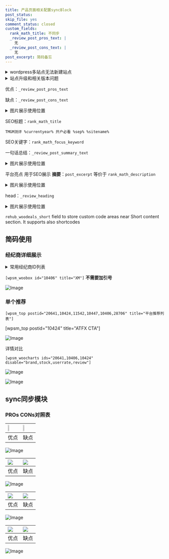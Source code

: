 ```yaml
---
title: 产品页面相关配置syncBlock
post_status: 
skip_file: yes
comment_status: closed
custom_fields:
  rank_math_title: 不同步
  _review_post_pros_text: |
    无
  _review_post_cons_text: |
    无
post_excerpt: 简码备忘
---
```

<details><summary>wordpress多站点无法新建站点</summary>

<li>和报错需要清理cookies一样的原因</li>
<li>wp-config.php里面<code>define( 'SUBDOMAIN_INSTALL', false );//子域名安装</code></li>
<li>新建子站点是用<code>define( 'SUBDOMAIN_INSTALL', true);//子域名安装</code> 完成以后，改成<code>false</code></li>
</details>

<details><summary>站点升级和相关版本问题</summary>

<p>wordpress：5.9.9
woocommerce：7.5.1
出现问题的地方：主题选项里面>><strong>Product layout >>compact style</strong></p>
<p>如何出现没有用过的字段 导致无法保存。先导出配置 然后进行修改，后面再次恢复即可。</p>
<p>出现部分字段无法显示时，需要返回默认布局后，对产品进行保存就好了。</p>
<p></p>
</details>

优点：`_review_post_pros_text`

缺点：`_review_post_cons_text`

<details><summary>图片展示使用位置</summary>

<img src="https://prod-files-secure.s3.us-west-2.amazonaws.com/39ed1227-6d7d-4570-be36-9ccd4a2c4241/f51d3d83-55d4-4bdf-9604-f37ec77ab556/Untitled.png?X-Amz-Algorithm=AWS4-HMAC-SHA256&X-Amz-Content-Sha256=UNSIGNED-PAYLOAD&X-Amz-Credential=ASIAZI2LB466UWQYQP6N%2F20250419%2Fus-west-2%2Fs3%2Faws4_request&X-Amz-Date=20250419T225523Z&X-Amz-Expires=3600&X-Amz-Security-Token=IQoJb3JpZ2luX2VjEA8aCXVzLXdlc3QtMiJIMEYCIQC1djURQeEo2B7jIlK50LXXGjCyNRD%2FiN6yb6cq5%2Fkt3gIhAMonVbwfRAN2VIlmbFYO4M32EgZmlkvYcDHp1ThbBy0HKogECJj%2F%2F%2F%2F%2F%2F%2F%2F%2F%2FwEQABoMNjM3NDIzMTgzODA1IgxxYQyQLA%2BIXGJrF8cq3AOld2S0Uo8q5Kqv8F9q1t0cLjSHi2s9RJAZm6O5mmg9QmRZvAvbkcgskVviHZVKZeLBBmAFkv0YueCMRvzAzwo%2BG9x8s6IYh3YEFyXpfXFXfQw0D92cjxVZyl55%2FVoVt2Y64C02koZ9Z6QTeeingh8D27WBE5odiPRfGEhk4Zg%2FRYK7SBWV1uPKureqTflusYcZO9OcSkQ9sXLRuwXfPFnMrlftbHFb6JPxduCkRAwDyb0FGYOBbZIuKW6o57dYZ9KykAwtZJ8TrRGhDt2P2ggzeog6z21Ad7J4ntdKM4Un55GKMExXGlopLYT7IdP6enIgJBNWZwmxFHYU78LEBIrdTKpIaREl5MWYx6w8Y8GdDunPIIPTU6IR%2BIXIRFJnLEetiwTY%2FZm4qFjRllk0Gv657kpS4gacls83noZQGfuCi%2Fn05ELb%2FSacbxq%2BAVs%2Fcq1luTescAD6XToBJgJgE0zSvWeKzMR%2BqyMWflL81c1OtnDCVoKNs%2FdpT9rs3s9RjvTXRINen%2FpYXehUFief%2FX9oJgRKcb3CT0jK3RhuIaPJBmDcbDL6mv7wAnogQZnWpjDvBN5zZSA25ZgzqSRkfMKE6E76JbCGBOSgKrTQqZof%2BRavHrbEMOHohIDk%2FDDCy5DABjqkAWqPrIHmU2fAn5s2epavRHtd%2FIU2jN%2B8JOO5oPwqk3l2QKL5uKlQxHWLg1dKWZDPisFUX2TA0fz7Vm8UoGIG427cuGkB9biuuxarisCRb46OoBLlJAZAPOWVxC7JmR5xPEgxxnL9UBLYIe7RqI4Awq9CmupYYZL7yxzuHIEP4U7dPapG0W8M36rXnXMg3ZEyByGJFgrZszdwIWDGSFakFEy1TYbW&X-Amz-Signature=0f632972edfac54591fc1102c0509acda730c6688a5967a859619a77f330bff5&X-Amz-SignedHeaders=host&x-id=GetObject" alt="Image">
</details>

SEO标题：`rank_math_title`

`TMGM测评 %currentyear% 开户必看 %sep% %sitename%`

SEO关键字：`rank_math_focus_keyword`

一句话总结：`_review_post_summary_text`

<details><summary>图片展示使用位置</summary>

<img src="https://prod-files-secure.s3.us-west-2.amazonaws.com/39ed1227-6d7d-4570-be36-9ccd4a2c4241/4b96a922-296c-4f4e-8630-d1c870cbce01/Untitled.png?X-Amz-Algorithm=AWS4-HMAC-SHA256&X-Amz-Content-Sha256=UNSIGNED-PAYLOAD&X-Amz-Credential=ASIAZI2LB466SPWRE7JA%2F20250419%2Fus-west-2%2Fs3%2Faws4_request&X-Amz-Date=20250419T225523Z&X-Amz-Expires=3600&X-Amz-Security-Token=IQoJb3JpZ2luX2VjEA8aCXVzLXdlc3QtMiJHMEUCIG8IA9xItbfTVCHy%2FN48KFPHn%2BNwxHsETq4%2FQHGfxSFYAiEAoP4LErK6ji6hEkpbcaRC5EYKDBZhQ5Mt9Or7iMd7WzEqiAQImP%2F%2F%2F%2F%2F%2F%2F%2F%2F%2FARAAGgw2Mzc0MjMxODM4MDUiDMi81qyBZhQxBiHYDSrcAzyXsEPqI3BWA3HqNaP7Vji38JdGVt29pjQQq6Bn9KUivxcIiqZwggjjC%2FZewHa6PhtD%2BxE2T8U9baN857KHLAlQ1DUBhBiTxbekJ2LCxSc0MtD5T1X3%2F4UgkBeU1CQA53J4Z43cG5JvntqMb7iKeuvtXX%2F8HI%2Bme%2Bfbpsp37c%2FHyoyDI2lW25CykiP6umg2jKph0H0Bxj1FyntH4nbk9oOTGnIXp41%2Fsg0%2B%2F3AWaCigwIiNUz%2Fw%2F%2Fa8fwRKDI7i25%2FN%2F6EbDBFUHBzPYtVcshIcX4d%2BsuG3cbEKhk2s2iG9CTABbL%2FdJXb2O%2FRzmD7YJTjMoevohEGOTYgBiFw8tGKvifLlRRDZDHkCK58ao6aWg%2FdgbV%2BQmagQ%2Fgd4NDHmEbkMlOu9DIPMBEST2wnpupfQviuv3wE2fAM%2B6zbMIFg0MKRsgEboK6uWtHxuVNEZLY1hZmMydggX8wweGOiwlnGHHXElT5RCGnB99QLqSEBi5YoLk2UKNwA5z5r0i5EcwDyc%2FrFQkO8IXEkotl5w7MBrCtIFzEyLa2I%2BsAovt73ze1KGhjv6ZRz1cV5WzsCyivrVFQdTExadIHGi%2FI8JDx%2B9a78egAuliwN9qMFVsZI3RH79yp5EdLeCzeJnMMvLkMAGOqUB%2BOOHGjqzIFLfeSalaLLT6Fq9h7xrOPxmm4MsjJYG3szsvlEcILZMnZmbpPrGMO1KeaM1t2TQRYLFe2FXeB%2BidlpCFVjBSExmpdZvrcmRqYun6fd%2BH3iZ8yV5Eysb8j00W3oHGDJOFJSBnyIThza8rKAu56xq8I3X9tqJR6jtfcBUag6ksk7M8ZIdJRK8Uob10jB0on5WR%2B4qJlRhqrUPmaH9fkU8&X-Amz-Signature=1f2000a1b3ff6d9168b17d91a6740f98790e5747487d6423c67320f360445205&X-Amz-SignedHeaders=host&x-id=GetObject" alt="Image">
</details>

平台亮点 用于SEO展示 **摘要**：`post_excerpt`  等价于 `rank_math_description`

<details><summary>图片展示使用位置</summary>

<img src="https://prod-files-secure.s3.us-west-2.amazonaws.com/39ed1227-6d7d-4570-be36-9ccd4a2c4241/1ee11f63-b60a-4dfe-a7a7-d58ff23b5d88/Untitled.png?X-Amz-Algorithm=AWS4-HMAC-SHA256&X-Amz-Content-Sha256=UNSIGNED-PAYLOAD&X-Amz-Credential=ASIAZI2LB466QXQZDDNV%2F20250419%2Fus-west-2%2Fs3%2Faws4_request&X-Amz-Date=20250419T225524Z&X-Amz-Expires=3600&X-Amz-Security-Token=IQoJb3JpZ2luX2VjEA8aCXVzLXdlc3QtMiJIMEYCIQCG2tKmBqgIkVccKHrBIjV7Fv6H3IWEvBgA2rrl40IOkAIhAK6plWaVB2QuPvmznDu03PDwgSUh6lQSGWOZWgopIfo%2FKogECJj%2F%2F%2F%2F%2F%2F%2F%2F%2F%2FwEQABoMNjM3NDIzMTgzODA1IgyQb%2BW85elIJAruMlcq3AO5hEu0QqBxHtuXhtdE4a9bUgPBusTiLfp06gU7KiExPGwBezYerwtI%2BF3wJy3xe4xOvCMc5KeWso4wVJRMvMzUS5Ri%2BERZbhC3FG%2FII3nWJyMZLcni51AP5Ac%2BC3tj27xAX2zztSVnDyT1bPvb4PiZma4UbEEreMby3lUHpSt4odmgHetNwRWeNvB%2B1NIH0WGWqjgzzlCd7KalDR7I6YN1OKBsFiDa%2FdcfB9t6Ey8zM2bCZeOHVb0n5DiHlQZldg8tP%2BGbzuBLYv6JGgSTArDLuxX87Ks3TfFKM9B%2FL%2F7MMQ0%2FXus3QIPP4%2FIP%2F8m0EnYDFrnh4lRTfI8P2jEozB0vc4Y8%2Bzzng04uQ%2FY941p8uiquAPPN10j%2FB9cLZG8b78O0vFWU2CJMIH%2BP7BC4qIsiv3rmq5kM2YkKg4qTsvsbfgGFFWLz4O%2FV%2FiVFTeq%2BULUuZKQBXE6xX2c1qaDGAArE933HYXSx%2BczI84UZ5w8tmuAwmE9eV0mIFvwjKn2Fyid3nweZXSBFj5LydaQvElQyGhtnikVnboxx%2F0udVPOaJFV5%2BTpaiYAB%2FMn5vo6RPVpX7XZR%2FskwLdsDwEDIHSYzlbVN1f4qZg5ApL9T8aoiv2ad1ElADIEkIgn20zDby5DABjqkAdEpAzQSSdrWk9qelfmSmMFKo8dQkO%2FJ%2BX41vbl2EDCqiK9bwO0HbR05T%2FsPavmjyrIQfomc1NwnXc4dOcc9irNfL8UTbpOXF6RjCLJA1sFzQhks8KEnDLyjO6nJoMVjCO0N9Ud25sw3md6PBvrnLr8b7K%2FXzjXnpUc9QvN9Ah%2FT5sEYyii6n3uQDIg57og%2FqZXf6Q%2BDDjOnxIIDNyfl%2BsMIJIWU&X-Amz-Signature=c4b9c4eb07caeebda01ac7215c10e0484a0ecac9d95e79da9d41a84bf98b629d&X-Amz-SignedHeaders=host&x-id=GetObject" alt="Image">
<img src="https://prod-files-secure.s3.us-west-2.amazonaws.com/39ed1227-6d7d-4570-be36-9ccd4a2c4241/ad4118b5-78d8-4fbe-801e-3b29b5d99c01/Untitled.png?X-Amz-Algorithm=AWS4-HMAC-SHA256&X-Amz-Content-Sha256=UNSIGNED-PAYLOAD&X-Amz-Credential=ASIAZI2LB466QXQZDDNV%2F20250419%2Fus-west-2%2Fs3%2Faws4_request&X-Amz-Date=20250419T225524Z&X-Amz-Expires=3600&X-Amz-Security-Token=IQoJb3JpZ2luX2VjEA8aCXVzLXdlc3QtMiJIMEYCIQCG2tKmBqgIkVccKHrBIjV7Fv6H3IWEvBgA2rrl40IOkAIhAK6plWaVB2QuPvmznDu03PDwgSUh6lQSGWOZWgopIfo%2FKogECJj%2F%2F%2F%2F%2F%2F%2F%2F%2F%2FwEQABoMNjM3NDIzMTgzODA1IgyQb%2BW85elIJAruMlcq3AO5hEu0QqBxHtuXhtdE4a9bUgPBusTiLfp06gU7KiExPGwBezYerwtI%2BF3wJy3xe4xOvCMc5KeWso4wVJRMvMzUS5Ri%2BERZbhC3FG%2FII3nWJyMZLcni51AP5Ac%2BC3tj27xAX2zztSVnDyT1bPvb4PiZma4UbEEreMby3lUHpSt4odmgHetNwRWeNvB%2B1NIH0WGWqjgzzlCd7KalDR7I6YN1OKBsFiDa%2FdcfB9t6Ey8zM2bCZeOHVb0n5DiHlQZldg8tP%2BGbzuBLYv6JGgSTArDLuxX87Ks3TfFKM9B%2FL%2F7MMQ0%2FXus3QIPP4%2FIP%2F8m0EnYDFrnh4lRTfI8P2jEozB0vc4Y8%2Bzzng04uQ%2FY941p8uiquAPPN10j%2FB9cLZG8b78O0vFWU2CJMIH%2BP7BC4qIsiv3rmq5kM2YkKg4qTsvsbfgGFFWLz4O%2FV%2FiVFTeq%2BULUuZKQBXE6xX2c1qaDGAArE933HYXSx%2BczI84UZ5w8tmuAwmE9eV0mIFvwjKn2Fyid3nweZXSBFj5LydaQvElQyGhtnikVnboxx%2F0udVPOaJFV5%2BTpaiYAB%2FMn5vo6RPVpX7XZR%2FskwLdsDwEDIHSYzlbVN1f4qZg5ApL9T8aoiv2ad1ElADIEkIgn20zDby5DABjqkAdEpAzQSSdrWk9qelfmSmMFKo8dQkO%2FJ%2BX41vbl2EDCqiK9bwO0HbR05T%2FsPavmjyrIQfomc1NwnXc4dOcc9irNfL8UTbpOXF6RjCLJA1sFzQhks8KEnDLyjO6nJoMVjCO0N9Ud25sw3md6PBvrnLr8b7K%2FXzjXnpUc9QvN9Ah%2FT5sEYyii6n3uQDIg57og%2FqZXf6Q%2BDDjOnxIIDNyfl%2BsMIJIWU&X-Amz-Signature=4274cbef5cfe49fdc96e1f9c976fc098dbe8a66ad201b0f17fa024330bfdbc59&X-Amz-SignedHeaders=host&x-id=GetObject" alt="Image">
<img src="https://prod-files-secure.s3.us-west-2.amazonaws.com/39ed1227-6d7d-4570-be36-9ccd4a2c4241/a38cf7c9-a79c-4b64-9e94-13589fe0758b/Untitled.png?X-Amz-Algorithm=AWS4-HMAC-SHA256&X-Amz-Content-Sha256=UNSIGNED-PAYLOAD&X-Amz-Credential=ASIAZI2LB466QXQZDDNV%2F20250419%2Fus-west-2%2Fs3%2Faws4_request&X-Amz-Date=20250419T225524Z&X-Amz-Expires=3600&X-Amz-Security-Token=IQoJb3JpZ2luX2VjEA8aCXVzLXdlc3QtMiJIMEYCIQCG2tKmBqgIkVccKHrBIjV7Fv6H3IWEvBgA2rrl40IOkAIhAK6plWaVB2QuPvmznDu03PDwgSUh6lQSGWOZWgopIfo%2FKogECJj%2F%2F%2F%2F%2F%2F%2F%2F%2F%2FwEQABoMNjM3NDIzMTgzODA1IgyQb%2BW85elIJAruMlcq3AO5hEu0QqBxHtuXhtdE4a9bUgPBusTiLfp06gU7KiExPGwBezYerwtI%2BF3wJy3xe4xOvCMc5KeWso4wVJRMvMzUS5Ri%2BERZbhC3FG%2FII3nWJyMZLcni51AP5Ac%2BC3tj27xAX2zztSVnDyT1bPvb4PiZma4UbEEreMby3lUHpSt4odmgHetNwRWeNvB%2B1NIH0WGWqjgzzlCd7KalDR7I6YN1OKBsFiDa%2FdcfB9t6Ey8zM2bCZeOHVb0n5DiHlQZldg8tP%2BGbzuBLYv6JGgSTArDLuxX87Ks3TfFKM9B%2FL%2F7MMQ0%2FXus3QIPP4%2FIP%2F8m0EnYDFrnh4lRTfI8P2jEozB0vc4Y8%2Bzzng04uQ%2FY941p8uiquAPPN10j%2FB9cLZG8b78O0vFWU2CJMIH%2BP7BC4qIsiv3rmq5kM2YkKg4qTsvsbfgGFFWLz4O%2FV%2FiVFTeq%2BULUuZKQBXE6xX2c1qaDGAArE933HYXSx%2BczI84UZ5w8tmuAwmE9eV0mIFvwjKn2Fyid3nweZXSBFj5LydaQvElQyGhtnikVnboxx%2F0udVPOaJFV5%2BTpaiYAB%2FMn5vo6RPVpX7XZR%2FskwLdsDwEDIHSYzlbVN1f4qZg5ApL9T8aoiv2ad1ElADIEkIgn20zDby5DABjqkAdEpAzQSSdrWk9qelfmSmMFKo8dQkO%2FJ%2BX41vbl2EDCqiK9bwO0HbR05T%2FsPavmjyrIQfomc1NwnXc4dOcc9irNfL8UTbpOXF6RjCLJA1sFzQhks8KEnDLyjO6nJoMVjCO0N9Ud25sw3md6PBvrnLr8b7K%2FXzjXnpUc9QvN9Ah%2FT5sEYyii6n3uQDIg57og%2FqZXf6Q%2BDDjOnxIIDNyfl%2BsMIJIWU&X-Amz-Signature=66ef817335643e94a10c5fbeb667acee2ff7e23504b9f16dd491ed7776c1557a&X-Amz-SignedHeaders=host&x-id=GetObject" alt="Image">
<img src="https://prod-files-secure.s3.us-west-2.amazonaws.com/39ed1227-6d7d-4570-be36-9ccd4a2c4241/7da6fc1e-d2ac-42ae-8c75-cb5749aa18f6/Untitled.png?X-Amz-Algorithm=AWS4-HMAC-SHA256&X-Amz-Content-Sha256=UNSIGNED-PAYLOAD&X-Amz-Credential=ASIAZI2LB466QXQZDDNV%2F20250419%2Fus-west-2%2Fs3%2Faws4_request&X-Amz-Date=20250419T225524Z&X-Amz-Expires=3600&X-Amz-Security-Token=IQoJb3JpZ2luX2VjEA8aCXVzLXdlc3QtMiJIMEYCIQCG2tKmBqgIkVccKHrBIjV7Fv6H3IWEvBgA2rrl40IOkAIhAK6plWaVB2QuPvmznDu03PDwgSUh6lQSGWOZWgopIfo%2FKogECJj%2F%2F%2F%2F%2F%2F%2F%2F%2F%2FwEQABoMNjM3NDIzMTgzODA1IgyQb%2BW85elIJAruMlcq3AO5hEu0QqBxHtuXhtdE4a9bUgPBusTiLfp06gU7KiExPGwBezYerwtI%2BF3wJy3xe4xOvCMc5KeWso4wVJRMvMzUS5Ri%2BERZbhC3FG%2FII3nWJyMZLcni51AP5Ac%2BC3tj27xAX2zztSVnDyT1bPvb4PiZma4UbEEreMby3lUHpSt4odmgHetNwRWeNvB%2B1NIH0WGWqjgzzlCd7KalDR7I6YN1OKBsFiDa%2FdcfB9t6Ey8zM2bCZeOHVb0n5DiHlQZldg8tP%2BGbzuBLYv6JGgSTArDLuxX87Ks3TfFKM9B%2FL%2F7MMQ0%2FXus3QIPP4%2FIP%2F8m0EnYDFrnh4lRTfI8P2jEozB0vc4Y8%2Bzzng04uQ%2FY941p8uiquAPPN10j%2FB9cLZG8b78O0vFWU2CJMIH%2BP7BC4qIsiv3rmq5kM2YkKg4qTsvsbfgGFFWLz4O%2FV%2FiVFTeq%2BULUuZKQBXE6xX2c1qaDGAArE933HYXSx%2BczI84UZ5w8tmuAwmE9eV0mIFvwjKn2Fyid3nweZXSBFj5LydaQvElQyGhtnikVnboxx%2F0udVPOaJFV5%2BTpaiYAB%2FMn5vo6RPVpX7XZR%2FskwLdsDwEDIHSYzlbVN1f4qZg5ApL9T8aoiv2ad1ElADIEkIgn20zDby5DABjqkAdEpAzQSSdrWk9qelfmSmMFKo8dQkO%2FJ%2BX41vbl2EDCqiK9bwO0HbR05T%2FsPavmjyrIQfomc1NwnXc4dOcc9irNfL8UTbpOXF6RjCLJA1sFzQhks8KEnDLyjO6nJoMVjCO0N9Ud25sw3md6PBvrnLr8b7K%2FXzjXnpUc9QvN9Ah%2FT5sEYyii6n3uQDIg57og%2FqZXf6Q%2BDDjOnxIIDNyfl%2BsMIJIWU&X-Amz-Signature=d9bcf8ebcfa94f40c9988bcf157128c99c95609dfbc7fd87af5e3dd7d6f06a9d&X-Amz-SignedHeaders=host&x-id=GetObject" alt="Image">
<img src="https://prod-files-secure.s3.us-west-2.amazonaws.com/39ed1227-6d7d-4570-be36-9ccd4a2c4241/7e97f40a-eaee-47f5-b2f9-475f96808fa7/Untitled.png?X-Amz-Algorithm=AWS4-HMAC-SHA256&X-Amz-Content-Sha256=UNSIGNED-PAYLOAD&X-Amz-Credential=ASIAZI2LB466QXQZDDNV%2F20250419%2Fus-west-2%2Fs3%2Faws4_request&X-Amz-Date=20250419T225524Z&X-Amz-Expires=3600&X-Amz-Security-Token=IQoJb3JpZ2luX2VjEA8aCXVzLXdlc3QtMiJIMEYCIQCG2tKmBqgIkVccKHrBIjV7Fv6H3IWEvBgA2rrl40IOkAIhAK6plWaVB2QuPvmznDu03PDwgSUh6lQSGWOZWgopIfo%2FKogECJj%2F%2F%2F%2F%2F%2F%2F%2F%2F%2FwEQABoMNjM3NDIzMTgzODA1IgyQb%2BW85elIJAruMlcq3AO5hEu0QqBxHtuXhtdE4a9bUgPBusTiLfp06gU7KiExPGwBezYerwtI%2BF3wJy3xe4xOvCMc5KeWso4wVJRMvMzUS5Ri%2BERZbhC3FG%2FII3nWJyMZLcni51AP5Ac%2BC3tj27xAX2zztSVnDyT1bPvb4PiZma4UbEEreMby3lUHpSt4odmgHetNwRWeNvB%2B1NIH0WGWqjgzzlCd7KalDR7I6YN1OKBsFiDa%2FdcfB9t6Ey8zM2bCZeOHVb0n5DiHlQZldg8tP%2BGbzuBLYv6JGgSTArDLuxX87Ks3TfFKM9B%2FL%2F7MMQ0%2FXus3QIPP4%2FIP%2F8m0EnYDFrnh4lRTfI8P2jEozB0vc4Y8%2Bzzng04uQ%2FY941p8uiquAPPN10j%2FB9cLZG8b78O0vFWU2CJMIH%2BP7BC4qIsiv3rmq5kM2YkKg4qTsvsbfgGFFWLz4O%2FV%2FiVFTeq%2BULUuZKQBXE6xX2c1qaDGAArE933HYXSx%2BczI84UZ5w8tmuAwmE9eV0mIFvwjKn2Fyid3nweZXSBFj5LydaQvElQyGhtnikVnboxx%2F0udVPOaJFV5%2BTpaiYAB%2FMn5vo6RPVpX7XZR%2FskwLdsDwEDIHSYzlbVN1f4qZg5ApL9T8aoiv2ad1ElADIEkIgn20zDby5DABjqkAdEpAzQSSdrWk9qelfmSmMFKo8dQkO%2FJ%2BX41vbl2EDCqiK9bwO0HbR05T%2FsPavmjyrIQfomc1NwnXc4dOcc9irNfL8UTbpOXF6RjCLJA1sFzQhks8KEnDLyjO6nJoMVjCO0N9Ud25sw3md6PBvrnLr8b7K%2FXzjXnpUc9QvN9Ah%2FT5sEYyii6n3uQDIg57og%2FqZXf6Q%2BDDjOnxIIDNyfl%2BsMIJIWU&X-Amz-Signature=d678bac4ebb446704e32ea428a5d1867e56e0bd397604cb9eba98cc609c0ac1d&X-Amz-SignedHeaders=host&x-id=GetObject" alt="Image">
</details>

head：`_review_heading`

<details><summary>图片展示使用位置</summary>

<img src="https://prod-files-secure.s3.us-west-2.amazonaws.com/39ed1227-6d7d-4570-be36-9ccd4a2c4241/3a4650ad-9887-415c-889a-edd51fa54f27/Untitled.png?X-Amz-Algorithm=AWS4-HMAC-SHA256&X-Amz-Content-Sha256=UNSIGNED-PAYLOAD&X-Amz-Credential=ASIAZI2LB466TLWUTD7A%2F20250419%2Fus-west-2%2Fs3%2Faws4_request&X-Amz-Date=20250419T225524Z&X-Amz-Expires=3600&X-Amz-Security-Token=IQoJb3JpZ2luX2VjEA8aCXVzLXdlc3QtMiJHMEUCIGcoILL2F2b6Ds0C%2B7EtyKHZbIhJKiAifSodzZjLwlyXAiEApq82w%2F5PyqetcIIWI%2BHemqEqEdFglPr7ZO6i7qAXPa0qiAQImP%2F%2F%2F%2F%2F%2F%2F%2F%2F%2FARAAGgw2Mzc0MjMxODM4MDUiDNzRPiKNll9z%2BkzwnircA7kQSYrDBqctXKQ2PpmqwsvCfMcAN39Suv1Yv5OCeP1Fu%2FQ1r6bnsB4ooIJ9EnMMkPi%2B29lxyGvTGvv4Oy39D2D28ZTm6TI9yXx8d0oKzjOGEeetw1va6GAyv%2FTbpmOcyZaRIQKW68T9YPz67GoZgjM9lucF3yxdMGZa0c4%2BoE6Q%2Bx3LwMfNIAi8c0eGP4TKbmeXY1ynEg%2BUQf4uYy7BELSiwGXuRW9cgVrTK3i51ZpeoxkhEpv5Zcdc2u1E%2FYNWFBsaZmC3s8vDIM6Qo0JTIdqaptvumy5veI7STUoG%2BsFwZbc%2BF0tfU4GsI1Xdx4DJVQK%2FyCNkM29e26tG8Qj3t%2F%2FjektFtRWdfunZVcXyQbfIKocIwZ4Tt9N8n6KxGbhkZWp8qGybJoCduUPaj8KTx4GPRYT9FRrF2MBPf7t26%2FePJnM%2FEnvUe4J%2FZWWwoqBV1X2WX0w5Dppw9AVAWWd26SaUJ4VK03O4OaMVOXZSHV%2B3KqJdyPxWoOllg7UDCo5GcC4AuaF4whTgFSSKECck03fU9rVeNPtRLxJBfGlPQbO9tMRpjHkN4YJLG1wFIv%2BelRz7ujc9h8valrVxb6E6SshOfOlLG2cIbvhbMdnofBnXOFSVkV%2B4XJQgImAMMN7LkMAGOqUBOVu7L8WCySHiL4OXhP7t9DWe5VDgh0FtKn7jpqcC3N%2F7jOu8uUKOU8H9mxg1YUjq0x8lIoWwT%2Bq0b%2FpeUCbjTj0HMhyWx2yaWpW1LVaLZfbVxjcvFWH5yMhk9rI4WFp5jA9%2FTknP%2BmG9PZ1pYwMvaWaqnkbB%2BmXEW%2FkBE%2FM0jwnbk4xa69EDehlqeKxIQn7TRe77q7x%2Fn07EFu1szReDUXLxUN7i&X-Amz-Signature=803e50de7232748502dfe742068c46f010b659d207ca4bec2af5c9a61d277295&X-Amz-SignedHeaders=host&x-id=GetObject" alt="Image">
</details>

`rehub_woodeals_short`	field to store custom code areas near Short content section. It supports also shortcodes



## 简码使用

### 经纪商详细展示

<details><summary>常用经纪商ID列表</summary>

<pre><code class="php">嘉盛 ===> 20641  [wpsm_woobox id="20641" title="嘉盛"]
易信easymarkets ===> 11542  [wpsm_woobox id="11542" title="易信easymarkets"]
ATFX外汇 ===> 10424  [wpsm_woobox id="10424" title="ATFX"]
XM ===> 10406  [wpsm_woobox id="10406" title="XM"]
TMGM ===> 29622  [wpsm_woobox id="29622" title="TMGM"]
HYCM ===> 10447  [wpsm_woobox id="10447" title="HYCM"]
fpmarkets澳福外汇 ===> 20639  [wpsm_woobox id="20639" title="fpmarkets澳福外汇"]</code></pre>
</details>

`[wpsm_woobox id="10406" title="XM"]` **不需要加引号**

![Image](https://prod-files-secure.s3.us-west-2.amazonaws.com/39ed1227-6d7d-4570-be36-9ccd4a2c4241/4f898f9d-0fa7-4e43-acd3-ac6bc7be575a/Untitled.png?X-Amz-Algorithm=AWS4-HMAC-SHA256&X-Amz-Content-Sha256=UNSIGNED-PAYLOAD&X-Amz-Credential=ASIAZI2LB466WPFXU3RD%2F20250419%2Fus-west-2%2Fs3%2Faws4_request&X-Amz-Date=20250419T225521Z&X-Amz-Expires=3600&X-Amz-Security-Token=IQoJb3JpZ2luX2VjEA8aCXVzLXdlc3QtMiJHMEUCIF5PRWbPzcbV%2FCyZVfcyvejnHt95WOpy3e4Ap3XIKaGLAiEA0AmLNcZiJfrzO89PLF%2FnGExh6RC%2FBuqomsCEcdzZRboqiAQImP%2F%2F%2F%2F%2F%2F%2F%2F%2F%2FARAAGgw2Mzc0MjMxODM4MDUiDKEUkrtc9jUCCHSOzircA4VlUlCY3tTs%2B2dgPYnRCZa0Uya3pgZQRPW8ImRfpgvqeTSZrfDbb%2Fm0XxpU0kuR3VDJBy8qtv1%2FVVahj8jI6RglnC9xuqJQQftiuq18pqWMDe7%2FksZtLGKlnEIgZpsjavTtOar9O1JMI8GiLSXPBbPXj2inGkp2VHDxKZYB9F76Fr15gKHfm7uvDDs%2FjirTBmLhP0qORZWmYbVlMOBXm0gLWNbORxMimj%2FXV9pGt7TU3DHWXzP7Eotsu48%2BHOWfWRqCYX5C7MsT5n0rO3MTMIuR660fNUZPzj08eHL8VQAMqwsgvQkA%2FIfZcF8n8pMza%2FTMeSnu9MmIquU%2F%2BFWaGNdtgaULlDWQ7AJcufV8L5VMf%2Fo0FjsOdjAAva3jaRMsTZzQPzm3empY8JW6bjn6nsNmFVJiForSDBBfR%2B8p%2F9eHj6bjnYJmeu6OSSj0DPXYdAqy33AlD9yslsWEEQgRMagxcUVwTmMcljcvggVS4XU7wYaXYXn8ByFaywfZGEwT5MTN4VCg8AeIEEzPXHKmQ%2FFRWiXRza8IZatfisAfbOtsa6TzIuGwVX%2FrvZjL3PpURbMCQ3sY5QWAPMDQc63Ilr%2F2XJG%2BlASUqyVTEy60e8LV1VONHxfxM5rAiFc%2BMJTMkMAGOqUBWuOogZTFCVNfq4B3dNk199IFVAPQUshSem7ve1hmZGhaswht26LLkFoWi29QrKMAoEA9ho4XocKkKjBiodoyPGwioLo00QAKQmSZnnSuhZTNIBgr4q8H9eYx92wPfYG5v5mgERa3VVxUUS58jjbY6E5vUJaO%2BQTimkCyP5Up715MdYMkQv%2FOSqVoV5Vi18a36fYRi19xgK2paJOJvK5AV3H7OLt2&X-Amz-Signature=f014bd2dc191ee06e5eb0bf7cb71626448691340f0f9cc86172c14afb5cf4ab3&X-Amz-SignedHeaders=host&x-id=GetObject)

### 单个推荐
`[wpsm_top postid="20641,10424,11542,10447,10406,28706" title="平台推荐列表"]`

[wpsm_top postid="10424" title="ATFX CTA"]

![Image](https://prod-files-secure.s3.us-west-2.amazonaws.com/39ed1227-6d7d-4570-be36-9ccd4a2c4241/5ac620dc-51a8-48b6-b55d-91f47299193c/Untitled.png?X-Amz-Algorithm=AWS4-HMAC-SHA256&X-Amz-Content-Sha256=UNSIGNED-PAYLOAD&X-Amz-Credential=ASIAZI2LB466WPFXU3RD%2F20250419%2Fus-west-2%2Fs3%2Faws4_request&X-Amz-Date=20250419T225521Z&X-Amz-Expires=3600&X-Amz-Security-Token=IQoJb3JpZ2luX2VjEA8aCXVzLXdlc3QtMiJHMEUCIF5PRWbPzcbV%2FCyZVfcyvejnHt95WOpy3e4Ap3XIKaGLAiEA0AmLNcZiJfrzO89PLF%2FnGExh6RC%2FBuqomsCEcdzZRboqiAQImP%2F%2F%2F%2F%2F%2F%2F%2F%2F%2FARAAGgw2Mzc0MjMxODM4MDUiDKEUkrtc9jUCCHSOzircA4VlUlCY3tTs%2B2dgPYnRCZa0Uya3pgZQRPW8ImRfpgvqeTSZrfDbb%2Fm0XxpU0kuR3VDJBy8qtv1%2FVVahj8jI6RglnC9xuqJQQftiuq18pqWMDe7%2FksZtLGKlnEIgZpsjavTtOar9O1JMI8GiLSXPBbPXj2inGkp2VHDxKZYB9F76Fr15gKHfm7uvDDs%2FjirTBmLhP0qORZWmYbVlMOBXm0gLWNbORxMimj%2FXV9pGt7TU3DHWXzP7Eotsu48%2BHOWfWRqCYX5C7MsT5n0rO3MTMIuR660fNUZPzj08eHL8VQAMqwsgvQkA%2FIfZcF8n8pMza%2FTMeSnu9MmIquU%2F%2BFWaGNdtgaULlDWQ7AJcufV8L5VMf%2Fo0FjsOdjAAva3jaRMsTZzQPzm3empY8JW6bjn6nsNmFVJiForSDBBfR%2B8p%2F9eHj6bjnYJmeu6OSSj0DPXYdAqy33AlD9yslsWEEQgRMagxcUVwTmMcljcvggVS4XU7wYaXYXn8ByFaywfZGEwT5MTN4VCg8AeIEEzPXHKmQ%2FFRWiXRza8IZatfisAfbOtsa6TzIuGwVX%2FrvZjL3PpURbMCQ3sY5QWAPMDQc63Ilr%2F2XJG%2BlASUqyVTEy60e8LV1VONHxfxM5rAiFc%2BMJTMkMAGOqUBWuOogZTFCVNfq4B3dNk199IFVAPQUshSem7ve1hmZGhaswht26LLkFoWi29QrKMAoEA9ho4XocKkKjBiodoyPGwioLo00QAKQmSZnnSuhZTNIBgr4q8H9eYx92wPfYG5v5mgERa3VVxUUS58jjbY6E5vUJaO%2BQTimkCyP5Up715MdYMkQv%2FOSqVoV5Vi18a36fYRi19xgK2paJOJvK5AV3H7OLt2&X-Amz-Signature=9adb6571526beb56e04a0c546693b695af5981d5b54f381968dab977dabe6efe&X-Amz-SignedHeaders=host&x-id=GetObject)

详情对比

`[wpsm_woocharts ids="20641,10406,10424" disable="brand,stock,userrate,review"]`

![Image](https://prod-files-secure.s3.us-west-2.amazonaws.com/39ed1227-6d7d-4570-be36-9ccd4a2c4241/bf3ba45f-b9f3-4295-8aef-b4a495fd25f4/Untitled.png?X-Amz-Algorithm=AWS4-HMAC-SHA256&X-Amz-Content-Sha256=UNSIGNED-PAYLOAD&X-Amz-Credential=ASIAZI2LB466WPFXU3RD%2F20250419%2Fus-west-2%2Fs3%2Faws4_request&X-Amz-Date=20250419T225521Z&X-Amz-Expires=3600&X-Amz-Security-Token=IQoJb3JpZ2luX2VjEA8aCXVzLXdlc3QtMiJHMEUCIF5PRWbPzcbV%2FCyZVfcyvejnHt95WOpy3e4Ap3XIKaGLAiEA0AmLNcZiJfrzO89PLF%2FnGExh6RC%2FBuqomsCEcdzZRboqiAQImP%2F%2F%2F%2F%2F%2F%2F%2F%2F%2FARAAGgw2Mzc0MjMxODM4MDUiDKEUkrtc9jUCCHSOzircA4VlUlCY3tTs%2B2dgPYnRCZa0Uya3pgZQRPW8ImRfpgvqeTSZrfDbb%2Fm0XxpU0kuR3VDJBy8qtv1%2FVVahj8jI6RglnC9xuqJQQftiuq18pqWMDe7%2FksZtLGKlnEIgZpsjavTtOar9O1JMI8GiLSXPBbPXj2inGkp2VHDxKZYB9F76Fr15gKHfm7uvDDs%2FjirTBmLhP0qORZWmYbVlMOBXm0gLWNbORxMimj%2FXV9pGt7TU3DHWXzP7Eotsu48%2BHOWfWRqCYX5C7MsT5n0rO3MTMIuR660fNUZPzj08eHL8VQAMqwsgvQkA%2FIfZcF8n8pMza%2FTMeSnu9MmIquU%2F%2BFWaGNdtgaULlDWQ7AJcufV8L5VMf%2Fo0FjsOdjAAva3jaRMsTZzQPzm3empY8JW6bjn6nsNmFVJiForSDBBfR%2B8p%2F9eHj6bjnYJmeu6OSSj0DPXYdAqy33AlD9yslsWEEQgRMagxcUVwTmMcljcvggVS4XU7wYaXYXn8ByFaywfZGEwT5MTN4VCg8AeIEEzPXHKmQ%2FFRWiXRza8IZatfisAfbOtsa6TzIuGwVX%2FrvZjL3PpURbMCQ3sY5QWAPMDQc63Ilr%2F2XJG%2BlASUqyVTEy60e8LV1VONHxfxM5rAiFc%2BMJTMkMAGOqUBWuOogZTFCVNfq4B3dNk199IFVAPQUshSem7ve1hmZGhaswht26LLkFoWi29QrKMAoEA9ho4XocKkKjBiodoyPGwioLo00QAKQmSZnnSuhZTNIBgr4q8H9eYx92wPfYG5v5mgERa3VVxUUS58jjbY6E5vUJaO%2BQTimkCyP5Up715MdYMkQv%2FOSqVoV5Vi18a36fYRi19xgK2paJOJvK5AV3H7OLt2&X-Amz-Signature=8287442e16db499befc4b838a0e563dc76164aa050cfe0398f895238006f0fc2&X-Amz-SignedHeaders=host&x-id=GetObject)

![Image](https://prod-files-secure.s3.us-west-2.amazonaws.com/39ed1227-6d7d-4570-be36-9ccd4a2c4241/30bc56ef-f383-4b48-9768-2ebc9e436ec0/Untitled.png?X-Amz-Algorithm=AWS4-HMAC-SHA256&X-Amz-Content-Sha256=UNSIGNED-PAYLOAD&X-Amz-Credential=ASIAZI2LB466WPFXU3RD%2F20250419%2Fus-west-2%2Fs3%2Faws4_request&X-Amz-Date=20250419T225521Z&X-Amz-Expires=3600&X-Amz-Security-Token=IQoJb3JpZ2luX2VjEA8aCXVzLXdlc3QtMiJHMEUCIF5PRWbPzcbV%2FCyZVfcyvejnHt95WOpy3e4Ap3XIKaGLAiEA0AmLNcZiJfrzO89PLF%2FnGExh6RC%2FBuqomsCEcdzZRboqiAQImP%2F%2F%2F%2F%2F%2F%2F%2F%2F%2FARAAGgw2Mzc0MjMxODM4MDUiDKEUkrtc9jUCCHSOzircA4VlUlCY3tTs%2B2dgPYnRCZa0Uya3pgZQRPW8ImRfpgvqeTSZrfDbb%2Fm0XxpU0kuR3VDJBy8qtv1%2FVVahj8jI6RglnC9xuqJQQftiuq18pqWMDe7%2FksZtLGKlnEIgZpsjavTtOar9O1JMI8GiLSXPBbPXj2inGkp2VHDxKZYB9F76Fr15gKHfm7uvDDs%2FjirTBmLhP0qORZWmYbVlMOBXm0gLWNbORxMimj%2FXV9pGt7TU3DHWXzP7Eotsu48%2BHOWfWRqCYX5C7MsT5n0rO3MTMIuR660fNUZPzj08eHL8VQAMqwsgvQkA%2FIfZcF8n8pMza%2FTMeSnu9MmIquU%2F%2BFWaGNdtgaULlDWQ7AJcufV8L5VMf%2Fo0FjsOdjAAva3jaRMsTZzQPzm3empY8JW6bjn6nsNmFVJiForSDBBfR%2B8p%2F9eHj6bjnYJmeu6OSSj0DPXYdAqy33AlD9yslsWEEQgRMagxcUVwTmMcljcvggVS4XU7wYaXYXn8ByFaywfZGEwT5MTN4VCg8AeIEEzPXHKmQ%2FFRWiXRza8IZatfisAfbOtsa6TzIuGwVX%2FrvZjL3PpURbMCQ3sY5QWAPMDQc63Ilr%2F2XJG%2BlASUqyVTEy60e8LV1VONHxfxM5rAiFc%2BMJTMkMAGOqUBWuOogZTFCVNfq4B3dNk199IFVAPQUshSem7ve1hmZGhaswht26LLkFoWi29QrKMAoEA9ho4XocKkKjBiodoyPGwioLo00QAKQmSZnnSuhZTNIBgr4q8H9eYx92wPfYG5v5mgERa3VVxUUS58jjbY6E5vUJaO%2BQTimkCyP5Up715MdYMkQv%2FOSqVoV5Vi18a36fYRi19xgK2paJOJvK5AV3H7OLt2&X-Amz-Signature=8f0f9f3eace3756577a1512fe4d70d2c20764868106fdc49ff8390ab3e7a1969&X-Amz-SignedHeaders=host&x-id=GetObject)

## sync同步模块

### PROs CONs对照表

| <img src="https://cdn.ifttt.fun/gh/jarlin8/OSS@main/icons/customize/pros.svg" height="auto" width="37.3%"> | <img src="https://cdn.ifttt.fun/gh/jarlin8/OSS@main/icons/customize/cons.svg" height="auto" width="28.8%"> |
| :--- | :--- |
| 优点 | 缺点 |

![Image](https://prod-files-secure.s3.us-west-2.amazonaws.com/39ed1227-6d7d-4570-be36-9ccd4a2c4241/8742b755-dfb5-4004-9a5f-d6e561664bd8/Untitled.png?X-Amz-Algorithm=AWS4-HMAC-SHA256&X-Amz-Content-Sha256=UNSIGNED-PAYLOAD&X-Amz-Credential=ASIAZI2LB466WPFXU3RD%2F20250419%2Fus-west-2%2Fs3%2Faws4_request&X-Amz-Date=20250419T225521Z&X-Amz-Expires=3600&X-Amz-Security-Token=IQoJb3JpZ2luX2VjEA8aCXVzLXdlc3QtMiJHMEUCIF5PRWbPzcbV%2FCyZVfcyvejnHt95WOpy3e4Ap3XIKaGLAiEA0AmLNcZiJfrzO89PLF%2FnGExh6RC%2FBuqomsCEcdzZRboqiAQImP%2F%2F%2F%2F%2F%2F%2F%2F%2F%2FARAAGgw2Mzc0MjMxODM4MDUiDKEUkrtc9jUCCHSOzircA4VlUlCY3tTs%2B2dgPYnRCZa0Uya3pgZQRPW8ImRfpgvqeTSZrfDbb%2Fm0XxpU0kuR3VDJBy8qtv1%2FVVahj8jI6RglnC9xuqJQQftiuq18pqWMDe7%2FksZtLGKlnEIgZpsjavTtOar9O1JMI8GiLSXPBbPXj2inGkp2VHDxKZYB9F76Fr15gKHfm7uvDDs%2FjirTBmLhP0qORZWmYbVlMOBXm0gLWNbORxMimj%2FXV9pGt7TU3DHWXzP7Eotsu48%2BHOWfWRqCYX5C7MsT5n0rO3MTMIuR660fNUZPzj08eHL8VQAMqwsgvQkA%2FIfZcF8n8pMza%2FTMeSnu9MmIquU%2F%2BFWaGNdtgaULlDWQ7AJcufV8L5VMf%2Fo0FjsOdjAAva3jaRMsTZzQPzm3empY8JW6bjn6nsNmFVJiForSDBBfR%2B8p%2F9eHj6bjnYJmeu6OSSj0DPXYdAqy33AlD9yslsWEEQgRMagxcUVwTmMcljcvggVS4XU7wYaXYXn8ByFaywfZGEwT5MTN4VCg8AeIEEzPXHKmQ%2FFRWiXRza8IZatfisAfbOtsa6TzIuGwVX%2FrvZjL3PpURbMCQ3sY5QWAPMDQc63Ilr%2F2XJG%2BlASUqyVTEy60e8LV1VONHxfxM5rAiFc%2BMJTMkMAGOqUBWuOogZTFCVNfq4B3dNk199IFVAPQUshSem7ve1hmZGhaswht26LLkFoWi29QrKMAoEA9ho4XocKkKjBiodoyPGwioLo00QAKQmSZnnSuhZTNIBgr4q8H9eYx92wPfYG5v5mgERa3VVxUUS58jjbY6E5vUJaO%2BQTimkCyP5Up715MdYMkQv%2FOSqVoV5Vi18a36fYRi19xgK2paJOJvK5AV3H7OLt2&X-Amz-Signature=beef29e04c3f55412e7504da11848c1e87fd7dc76d67f913e09c94b6102df63b&X-Amz-SignedHeaders=host&x-id=GetObject)

| <img src="https://cdn.ifttt.fun/gh/jarlin8/OSS@main/icons/customize/pros1.svg" height="auto"> | <img src="https://cdn.ifttt.fun/gh/jarlin8/OSS@main/icons/customize/cons1.svg" height="auto"> |
| :--- | :--- |
| 优点 | 缺点 |

![Image](https://prod-files-secure.s3.us-west-2.amazonaws.com/39ed1227-6d7d-4570-be36-9ccd4a2c4241/806358f8-c9c4-4e17-bb35-c6c76a5397a5/Untitled.png?X-Amz-Algorithm=AWS4-HMAC-SHA256&X-Amz-Content-Sha256=UNSIGNED-PAYLOAD&X-Amz-Credential=ASIAZI2LB466WPFXU3RD%2F20250419%2Fus-west-2%2Fs3%2Faws4_request&X-Amz-Date=20250419T225521Z&X-Amz-Expires=3600&X-Amz-Security-Token=IQoJb3JpZ2luX2VjEA8aCXVzLXdlc3QtMiJHMEUCIF5PRWbPzcbV%2FCyZVfcyvejnHt95WOpy3e4Ap3XIKaGLAiEA0AmLNcZiJfrzO89PLF%2FnGExh6RC%2FBuqomsCEcdzZRboqiAQImP%2F%2F%2F%2F%2F%2F%2F%2F%2F%2FARAAGgw2Mzc0MjMxODM4MDUiDKEUkrtc9jUCCHSOzircA4VlUlCY3tTs%2B2dgPYnRCZa0Uya3pgZQRPW8ImRfpgvqeTSZrfDbb%2Fm0XxpU0kuR3VDJBy8qtv1%2FVVahj8jI6RglnC9xuqJQQftiuq18pqWMDe7%2FksZtLGKlnEIgZpsjavTtOar9O1JMI8GiLSXPBbPXj2inGkp2VHDxKZYB9F76Fr15gKHfm7uvDDs%2FjirTBmLhP0qORZWmYbVlMOBXm0gLWNbORxMimj%2FXV9pGt7TU3DHWXzP7Eotsu48%2BHOWfWRqCYX5C7MsT5n0rO3MTMIuR660fNUZPzj08eHL8VQAMqwsgvQkA%2FIfZcF8n8pMza%2FTMeSnu9MmIquU%2F%2BFWaGNdtgaULlDWQ7AJcufV8L5VMf%2Fo0FjsOdjAAva3jaRMsTZzQPzm3empY8JW6bjn6nsNmFVJiForSDBBfR%2B8p%2F9eHj6bjnYJmeu6OSSj0DPXYdAqy33AlD9yslsWEEQgRMagxcUVwTmMcljcvggVS4XU7wYaXYXn8ByFaywfZGEwT5MTN4VCg8AeIEEzPXHKmQ%2FFRWiXRza8IZatfisAfbOtsa6TzIuGwVX%2FrvZjL3PpURbMCQ3sY5QWAPMDQc63Ilr%2F2XJG%2BlASUqyVTEy60e8LV1VONHxfxM5rAiFc%2BMJTMkMAGOqUBWuOogZTFCVNfq4B3dNk199IFVAPQUshSem7ve1hmZGhaswht26LLkFoWi29QrKMAoEA9ho4XocKkKjBiodoyPGwioLo00QAKQmSZnnSuhZTNIBgr4q8H9eYx92wPfYG5v5mgERa3VVxUUS58jjbY6E5vUJaO%2BQTimkCyP5Up715MdYMkQv%2FOSqVoV5Vi18a36fYRi19xgK2paJOJvK5AV3H7OLt2&X-Amz-Signature=9806f8b4ed92a8e8bf9604b976e5d3c7ca06d3651c9146a7d39af832575fde0c&X-Amz-SignedHeaders=host&x-id=GetObject)

| <img src="https://cdn.ifttt.fun/gh/jarlin8/OSS@main/icons/customize/pros2.svg" height="auto"> | <img src="https://cdn.ifttt.fun/gh/jarlin8/OSS@main/icons/customize/cons2.svg" height="auto"> |
| :--- | :--- |
| 优点 | 缺点 |

![Image](https://prod-files-secure.s3.us-west-2.amazonaws.com/39ed1227-6d7d-4570-be36-9ccd4a2c4241/a9245ec9-70dd-4005-b534-0d54315fc5f3/Untitled.png?X-Amz-Algorithm=AWS4-HMAC-SHA256&X-Amz-Content-Sha256=UNSIGNED-PAYLOAD&X-Amz-Credential=ASIAZI2LB466WPFXU3RD%2F20250419%2Fus-west-2%2Fs3%2Faws4_request&X-Amz-Date=20250419T225521Z&X-Amz-Expires=3600&X-Amz-Security-Token=IQoJb3JpZ2luX2VjEA8aCXVzLXdlc3QtMiJHMEUCIF5PRWbPzcbV%2FCyZVfcyvejnHt95WOpy3e4Ap3XIKaGLAiEA0AmLNcZiJfrzO89PLF%2FnGExh6RC%2FBuqomsCEcdzZRboqiAQImP%2F%2F%2F%2F%2F%2F%2F%2F%2F%2FARAAGgw2Mzc0MjMxODM4MDUiDKEUkrtc9jUCCHSOzircA4VlUlCY3tTs%2B2dgPYnRCZa0Uya3pgZQRPW8ImRfpgvqeTSZrfDbb%2Fm0XxpU0kuR3VDJBy8qtv1%2FVVahj8jI6RglnC9xuqJQQftiuq18pqWMDe7%2FksZtLGKlnEIgZpsjavTtOar9O1JMI8GiLSXPBbPXj2inGkp2VHDxKZYB9F76Fr15gKHfm7uvDDs%2FjirTBmLhP0qORZWmYbVlMOBXm0gLWNbORxMimj%2FXV9pGt7TU3DHWXzP7Eotsu48%2BHOWfWRqCYX5C7MsT5n0rO3MTMIuR660fNUZPzj08eHL8VQAMqwsgvQkA%2FIfZcF8n8pMza%2FTMeSnu9MmIquU%2F%2BFWaGNdtgaULlDWQ7AJcufV8L5VMf%2Fo0FjsOdjAAva3jaRMsTZzQPzm3empY8JW6bjn6nsNmFVJiForSDBBfR%2B8p%2F9eHj6bjnYJmeu6OSSj0DPXYdAqy33AlD9yslsWEEQgRMagxcUVwTmMcljcvggVS4XU7wYaXYXn8ByFaywfZGEwT5MTN4VCg8AeIEEzPXHKmQ%2FFRWiXRza8IZatfisAfbOtsa6TzIuGwVX%2FrvZjL3PpURbMCQ3sY5QWAPMDQc63Ilr%2F2XJG%2BlASUqyVTEy60e8LV1VONHxfxM5rAiFc%2BMJTMkMAGOqUBWuOogZTFCVNfq4B3dNk199IFVAPQUshSem7ve1hmZGhaswht26LLkFoWi29QrKMAoEA9ho4XocKkKjBiodoyPGwioLo00QAKQmSZnnSuhZTNIBgr4q8H9eYx92wPfYG5v5mgERa3VVxUUS58jjbY6E5vUJaO%2BQTimkCyP5Up715MdYMkQv%2FOSqVoV5Vi18a36fYRi19xgK2paJOJvK5AV3H7OLt2&X-Amz-Signature=f00004c7567e8b07e82c6f35ba665f413f6ae0f2917095838996290dd7a4eef2&X-Amz-SignedHeaders=host&x-id=GetObject)

| <img src="https://cdn.ifttt.fun/gh/jarlin8/OSS@main/icons/customize/pros3.svg" height="auto"> | <img src="https://cdn.ifttt.fun/gh/jarlin8/OSS@main/icons/customize/cons3.svg" height="auto"> |
| :--- | :--- |
| 优点 | 缺点 |

![Image](https://prod-files-secure.s3.us-west-2.amazonaws.com/39ed1227-6d7d-4570-be36-9ccd4a2c4241/e1e580a2-2e5c-4780-9ff4-19c318fc2284/Untitled.png?X-Amz-Algorithm=AWS4-HMAC-SHA256&X-Amz-Content-Sha256=UNSIGNED-PAYLOAD&X-Amz-Credential=ASIAZI2LB466WPFXU3RD%2F20250419%2Fus-west-2%2Fs3%2Faws4_request&X-Amz-Date=20250419T225521Z&X-Amz-Expires=3600&X-Amz-Security-Token=IQoJb3JpZ2luX2VjEA8aCXVzLXdlc3QtMiJHMEUCIF5PRWbPzcbV%2FCyZVfcyvejnHt95WOpy3e4Ap3XIKaGLAiEA0AmLNcZiJfrzO89PLF%2FnGExh6RC%2FBuqomsCEcdzZRboqiAQImP%2F%2F%2F%2F%2F%2F%2F%2F%2F%2FARAAGgw2Mzc0MjMxODM4MDUiDKEUkrtc9jUCCHSOzircA4VlUlCY3tTs%2B2dgPYnRCZa0Uya3pgZQRPW8ImRfpgvqeTSZrfDbb%2Fm0XxpU0kuR3VDJBy8qtv1%2FVVahj8jI6RglnC9xuqJQQftiuq18pqWMDe7%2FksZtLGKlnEIgZpsjavTtOar9O1JMI8GiLSXPBbPXj2inGkp2VHDxKZYB9F76Fr15gKHfm7uvDDs%2FjirTBmLhP0qORZWmYbVlMOBXm0gLWNbORxMimj%2FXV9pGt7TU3DHWXzP7Eotsu48%2BHOWfWRqCYX5C7MsT5n0rO3MTMIuR660fNUZPzj08eHL8VQAMqwsgvQkA%2FIfZcF8n8pMza%2FTMeSnu9MmIquU%2F%2BFWaGNdtgaULlDWQ7AJcufV8L5VMf%2Fo0FjsOdjAAva3jaRMsTZzQPzm3empY8JW6bjn6nsNmFVJiForSDBBfR%2B8p%2F9eHj6bjnYJmeu6OSSj0DPXYdAqy33AlD9yslsWEEQgRMagxcUVwTmMcljcvggVS4XU7wYaXYXn8ByFaywfZGEwT5MTN4VCg8AeIEEzPXHKmQ%2FFRWiXRza8IZatfisAfbOtsa6TzIuGwVX%2FrvZjL3PpURbMCQ3sY5QWAPMDQc63Ilr%2F2XJG%2BlASUqyVTEy60e8LV1VONHxfxM5rAiFc%2BMJTMkMAGOqUBWuOogZTFCVNfq4B3dNk199IFVAPQUshSem7ve1hmZGhaswht26LLkFoWi29QrKMAoEA9ho4XocKkKjBiodoyPGwioLo00QAKQmSZnnSuhZTNIBgr4q8H9eYx92wPfYG5v5mgERa3VVxUUS58jjbY6E5vUJaO%2BQTimkCyP5Up715MdYMkQv%2FOSqVoV5Vi18a36fYRi19xgK2paJOJvK5AV3H7OLt2&X-Amz-Signature=d05ddcfa4645f09981ceae875e102046cd04b1182e68fef451b6405b646757b0&X-Amz-SignedHeaders=host&x-id=GetObject)